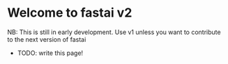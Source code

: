 # Welcome to fastai v2

NB: This is still in early development. Use v1 unless you want to contribute to the next version of fastai


- TODO: write this page!
